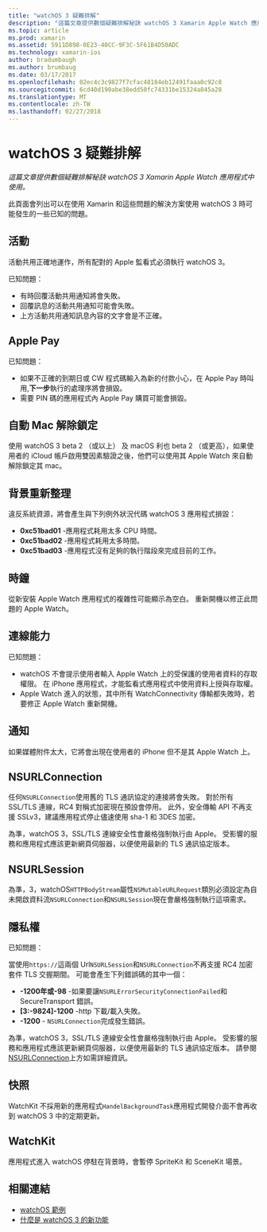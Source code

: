 ```yaml
---
title: "watchOS 3 疑難排解"
description: "這篇文章提供數個疑難排解秘訣 watchOS 3 Xamarin Apple Watch 應用程式中使用。"
ms.topic: article
ms.prod: xamarin
ms.assetid: 5911D898-0E23-40CC-9F3C-5F61B4D50ADC
ms.technology: xamarin-ios
author: bradumbaugh
ms.author: brumbaug
ms.date: 03/17/2017
ms.openlocfilehash: 02ec4c3c9827f7cfac48184eb12491faaa0c92c8
ms.sourcegitcommit: 6cd40d190abe38edd50fc74331be15324a845a28
ms.translationtype: MT
ms.contentlocale: zh-TW
ms.lasthandoff: 02/27/2018
---
```

# <a name="watchos-3-troubleshooting"></a>watchOS 3 疑難排解

_這篇文章提供數個疑難排解秘訣 watchOS 3 Xamarin Apple Watch 應用程式中使用。_

此頁面會列出可以在使用 Xamarin 和這些問題的解決方案使用 watchOS 3 時可能發生的一些已知的問題。

## <a name="activities"></a>活動

活動共用正確地運作，所有配對的 Apple 監看式必須執行 watchOS 3。

已知問題：

- 有時回覆活動共用通知將會失敗。
- 回覆訊息的活動共用通知可能會失敗。
- 上方活動共用通知訊息內容的文字會是不正確。


## <a name="apple-pay"></a>Apple Pay

已知問題：

- 如果不正確的到期日或 CW 程式碼輸入為新的付款小心，在 Apple Pay 時叫用,**下一步**執行的處理序將會損毀。
- 需要 PIN 碼的應用程式內 Apple Pay 購買可能會損毀。



## <a name="auto-mac-unlock"></a>自動 Mac 解除鎖定

使用 watchOS 3 beta 2 （或以上） 及 macOS 利也 beta 2 （或更高），如果使用者的 iCloud 帳戶啟用雙因素驗證之後，他們可以使用其 Apple Watch 來自動解除鎖定其 mac。



## <a name="background-refresh"></a>背景重新整理

違反系統資源，將會產生與下列例外狀況代碼 watchOS 3 應用程式損毀：

- **0xc51bad01** -應用程式耗用太多 CPU 時間。
- **0xc51bad02** -應用程式耗用太多時間。
- **0xc51bad03** -應用程式沒有足夠的執行階段來完成目前的工作。



## <a name="clock"></a>時鐘

從新安裝 Apple Watch 應用程式的複雜性可能顯示為空白。 重新開機以修正此問題的 Apple Watch。


## <a name="connectivity"></a>連線能力

已知問題：

- watchOS 不會提示使用者輸入 Apple Watch 上的受保護的使用者資料的存取權限。 在 iPhone 應用程式，才能監看式應用程式中使用資料上授與存取權。
- Apple Watch 進入的狀態，其中所有 WatchConnectivity 傳輸都失敗時，若要修正 Apple Watch 重新開機。


## <a name="notifications"></a>通知

如果媒體附件太大，它將會出現在使用者的 iPhone 但不是其 Apple Watch 上。


## <a name="nsurlconnection"></a>NSURLConnection

任何`NSURLConnection`使用舊的 TLS 通訊協定的連接將會失敗。 對於所有 SSL/TLS 連線，RC4 對稱式加密現在預設會停用。 此外，安全傳輸 API 不再支援 SSLv3，建議應用程式停止儘速使用 sha-1 和 3DES 加密。

為準，watchOS 3，SSL/TLS 連線安全性會嚴格強制執行由 Apple。 受影響的服務和應用程式應該更新網頁伺服器，以便使用最新的 TLS 通訊協定版本。


## <a name="nsurlsession"></a>NSURLSession

為準，3，watchOS`HTTPBodyStream`屬性`NSMutableURLRequest`類別必須設定為自未開啟資料流`NSURLConnection`和`NSURLSession`現在會嚴格強制執行這項需求。


## <a name="privacy"></a>隱私權

已知問題：

當使用`https://`這兩個 Url`NSURLSession`和`NSURLConnection`不再支援 RC4 加密套件 TLS 交握期間。 可能會產生下列錯誤碼的其中一個：

- **-1200年或-98** -如果要讓`NSURLErrorSecurityConnectionFailed`和 SecureTransport 錯誤。
- **[3:-9824]-1200** -http 下載/載入失敗。
- **-1200**  -  `NSURLConnection`完成發生錯誤。

為準，watchOS 3，SSL/TLS 連線安全性會嚴格強制執行由 Apple。 受影響的服務和應用程式應該更新網頁伺服器，以便使用最新的 TLS 通訊協定版本。 請參閱[NSURLConnection](#NSURLConnection)上方如需詳細資訊。


## <a name="snapshots"></a>快照

WatchKit 不採用新的應用程式`HandelBackgroundTask`應用程式開發介面不會再收到 watchOS 3 中的定期更新。 


## <a name="watchkit"></a>WatchKit

應用程式進入 watchOS 停駐在背景時，會暫停 SpriteKit 和 SceneKit 場景。


## <a name="related-links"></a>相關連結

- [watchOS 範例](https://developer.xamarin.com/samples/watchos/all/)
- [什麼是 watchOS 3 的新功能](https://developer.apple.com/library/prerelease/content/releasenotes/General/WhatsNewInwatchOS/Articles/watchOS3.html#//apple_ref/doc/uid/TP40017085-SW1)
